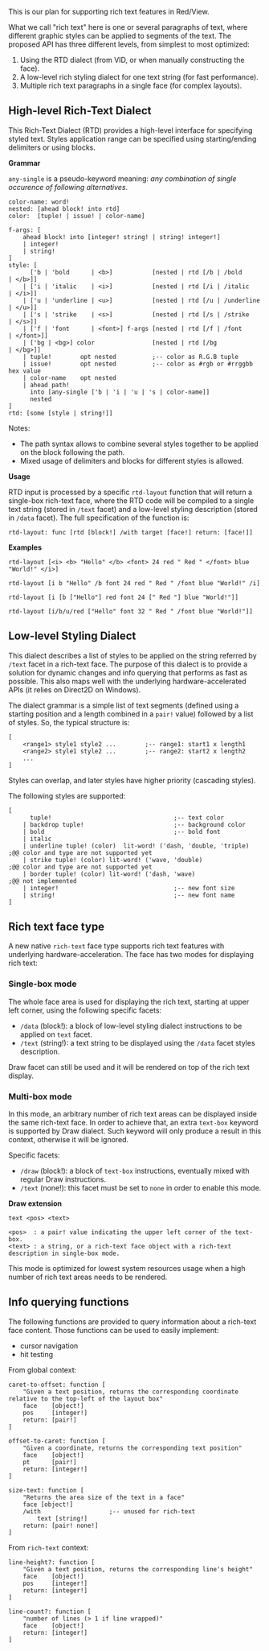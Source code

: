 This is our plan for supporting rich text features in Red/View. 

What we call "rich text" here is one or several paragraphs of text, where different graphic styles can be applied to segments of the text. The proposed API has three different levels, from simplest to most optimized:

1. Using the RTD dialect (from VID, or when manually constructing the face).
2. A low-level rich styling dialect for one text string (for fast performance).
3. Multiple rich text paragraphs in a single face (for complex layouts).

## High-level Rich-Text Dialect

This Rich-Text Dialect (RTD) provides a high-level interface for specifying styled text. Styles application range can be specified using starting/ending delimiters or using blocks.

**Grammar**

`any-single` is a pseudo-keyword meaning: *any combination of single occurence of following alternatives*.
```
color-name: word!
nested: [ahead block! into rtd]
color:  [tuple! | issue! | color-name]

f-args: [
    ahead block! into [integer! string! | string! integer!]
    | integer!
    | string!
]
style: [
      ['b | 'bold      | <b>]           [nested | rtd [/b | /bold      | </b>]]
    | ['i | 'italic    | <i>]           [nested | rtd [/i | /italic    | </i>]]
    | ['u | 'underline | <u>]           [nested | rtd [/u | /underline | </u>]]
    | ['s | 'strike    | <s>]           [nested | rtd [/s | /strike    | </s>]]
    | ['f | 'font      | <font>] f-args [nested | rtd [/f | /font      | </font>]]
    | ['bg | <bg>] color                [nested | rtd [/bg             | </bg>]]
    | tuple!        opt nested          ;-- color as R.G.B tuple
    | issue!        opt nested          ;-- color as #rgb or #rrggbb hex value
    | color-name    opt nested
    | ahead path!
      into [any-single ['b | 'i | 'u | 's | color-name]]
      nested
]
rtd: [some [style | string!]]
```
Notes:

* The path syntax allows to combine several styles together to be applied on the block following the path.
* Mixed usage of delimiters and blocks for different styles is allowed.

**Usage**

RTD input is processed by a specific `rtd-layout` function that will return a single-box rich-text face, where the RTD code will be compiled to a single text string (stored in `/text` facet) and a low-level styling description (stored in `/data` facet). The full specification of the function is:
```
rtd-layout: func [rtd [block!] /with target [face!] return: [face!]]
```

**Examples**
```
rtd-layout [<i> <b> "Hello" </b> <font> 24 red " Red " </font> blue "World!" </i>]

rtd-layout [i b "Hello" /b font 24 red " Red " /font blue "World!" /i]

rtd-layout [i [b ["Hello"] red font 24 [" Red "] blue "World!"]]

rtd-layout [i/b/u/red ["Hello" font 32 " Red " /font blue "World!"]]
```

## Low-level Styling Dialect

This dialect describes a list of styles to be applied on the string referred by `/text` facet in a rich-text face. The purpose of this dialect is to provide a solution for dynamic changes and info querying that performs as fast as possible. This also maps well with the underlying hardware-accelerated APIs (it relies on Direct2D on Windows).

The dialect grammar is a simple list of text segments (defined using a starting position and a length combined in a  `pair!` value) followed by a list of styles. So, the typical structure is:
```red
[
    <range1> style1 style2 ...        ;-- range1: start1 x length1
    <range2> style1 style2 ...        ;-- range2: start2 x length2
    ...
]
```
Styles can overlap, and later styles have higher priority (cascading styles).

The following styles are supported:
```red
[
      tuple!                                  ;-- text color
    | backdrop tuple!                         ;-- background color
    | bold                                    ;-- bold font
    | italic
    | underline tuple! (color)  lit-word! ('dash, 'double, 'triple)    ;@@ color and type are not supported yet
    | strike tuple! (color) lit-word! ('wave, 'double)                 ;@@ color and type are not supported yet
    | border tuple! (color) lit-word! ('dash, 'wave)                   ;@@ not implemented
    | integer!                                ;-- new font size
    | string!                                 ;-- new font name
]
```

## Rich text face type

A new native `rich-text` face type supports rich text features with underlying hardware-acceleration. The face has two modes for displaying rich text:

### Single-box mode

The whole face area is used for displaying the rich text, starting at upper left corner, using the following specific facets:

* `/data` (block!): a block of low-level styling dialect instructions to be applied on `text` facet.
* `/text` (string!): a text string to be displayed using the `/data` facet styles description.

Draw facet can still be used and it will be rendered on top of the rich text display.

### Multi-box mode

In this mode, an arbitrary number of rich text areas can be displayed inside the same rich-text face. In order to achieve that, an extra `text-box` keyword is supported by Draw dialect. Such keyword will only produce a result in this context, otherwise it will be ignored.

Specific facets:
* `/draw` (block!): a block of `text-box` instructions, eventually mixed with regular Draw instructions.
* `/text` (none!): this facet must be set to `none` in order to enable this mode.

**Draw extension**
```
text <pos> <text>

<pos>  : a pair! value indicating the upper left corner of the text-box.
<text> : a string, or a rich-text face object with a rich-text description in single-box mode.
```

This mode is optimized for lowest system resources usage when a high number of rich text areas needs to be rendered.


## Info querying functions

The following functions are provided to query information about a rich-text face content. Those functions can be used to easily implement:

* cursor navigation
* hit testing

From global context:
```
caret-to-offset: function [
    "Given a text position, returns the corresponding coordinate relative to the top-left of the layout box"
    face    [object!]
    pos     [integer!]
    return: [pair!]
]

offset-to-caret: function [
    "Given a coordinate, returns the corresponding text position"
    face    [object!]
    pt      [pair!]
    return: [integer!]
]
    
size-text: function [
    "Returns the area size of the text in a face" 
    face [object!]
    /with                   ;-- unused for rich-text
        text [string!]
    return: [pair! none!]
]
```
From `rich-text` context:
```
line-height?: function [
    "Given a text position, returns the corresponding line's height"
    face    [object!]
    pos     [integer!]
    return: [integer!]
]

line-count?: function [
    "number of lines (> 1 if line wrapped)"
    face    [object!]
    return: [integer!]
]
```
